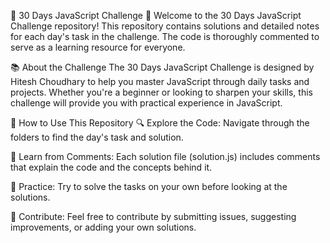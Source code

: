 🌟 30 Days JavaScript Challenge 🌟
Welcome to the 30 Days JavaScript Challenge repository! This repository contains solutions and detailed notes for each day's task in the challenge. The code is thoroughly commented to serve as a learning resource for everyone.

📚 About the Challenge
The 30 Days JavaScript Challenge is designed by Hitesh Choudhary to help you master JavaScript through daily tasks and projects. Whether you're a beginner or looking to sharpen your skills, this challenge will provide you with practical experience in JavaScript.



🚀 How to Use This Repository
🔍 Explore the Code: Navigate through the folders to find the day's task and solution.

📝 Learn from Comments: Each solution file (solution.js) includes comments that explain the code and the concepts behind it.

💪 Practice: Try to solve the tasks on your own before looking at the solutions.

🤝 Contribute: Feel free to contribute by submitting issues, suggesting improvements, or adding your own solutions.